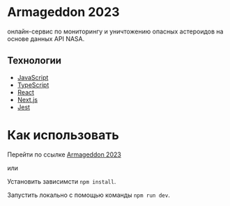 # Armageddon 2023
онлайн-сервис по мониторингу и уничтожению опасных астероидов на основе данных API NASA.
## Технологии
- [JavaScript](https://www.javascript.com/)
- [TypeScript](https://www.typescriptlang.org/)
- [React](https://react.dev/)
- [Next.js](https://nextjs.org/)
- [Jest](https://jestjs.io/)

# Как использовать
Перейти по ссылке [Armageddon 2023](https://armageddon-next-js.vercel.app/)

или

Установить зависимсти `npm install`.

Запустить локально с помощью команды `npm run dev`.

